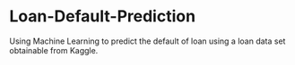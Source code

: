# Loan-Default-Prediction
Using Machine Learning to predict the default of loan using a loan data set obtainable from Kaggle.
